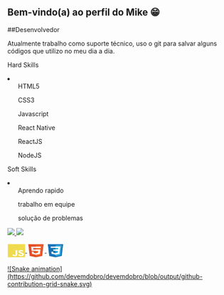 ## Bem-vindo(a) ao perfil do Mike 😁

##Desenvolvedor
 <p>
   Atualmente trabalho como suporte técnico, uso o git para salvar alguns códigos que utilizo no meu dia a dia.
 </p>
 <p>Hard Skills</p>
 <li>
 <ul>HTML5</ul>
 <ul>CSS3</ul>
 <ul>Javascript</ul>
 <ul>React Native</ul>
 <ul>ReactJS</ul>
 <ul>NodeJS</ul>
</li>
<p>Soft Skills</p>
 <li>
 <ul>Aprendo rapido</ul>
 <ul>trabalho em equipe</ul>
 <ul>solução de problemas</ul>
</li>
 <div>
   <a href="https://github.com/milugarco">
   <img height="180em" src="https://github-readme-stats.vercel.app/api?username=milugarco&show_icons=true&theme=synthwave&include_all_commits=true&count_private=true"/>
   <img height="180em" src="https://github-readme-stats.vercel.app/api/top-langs/?username=milugarco&layout=compact&langs_count=6&theme=synthwave"/>

</div>
<div style="display: inline_block"><br>
  <img align="center" alt="Js" height="30" width="40" src="https://raw.githubusercontent.com/devicons/devicon/master/icons/javascript/javascript-plain.svg">
  <img align="center" alt="HTML" height="30" width="40" src="https://raw.githubusercontent.com/devicons/devicon/master/icons/html5/html5-original.svg">
  <img align="center" alt="CSS" height="30" width="40" src="https://raw.githubusercontent.com/devicons/devicon/master/icons/css3/css3-original.svg">
</div>
 
 <br>
 
<div> 
  ![Snake animation](https://github.com/devemdobro/devemdobro/blob/output/github-contribution-grid-snake.svg)
</div>
